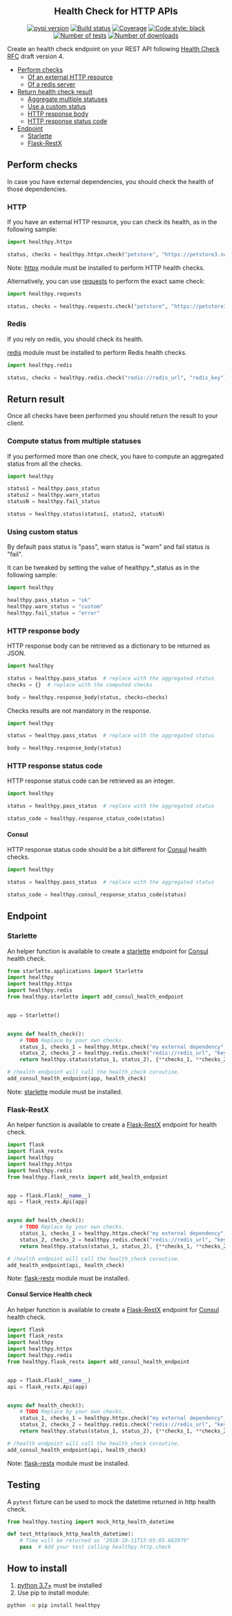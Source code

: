 <h2 align="center">Health Check for HTTP APIs</h2>

<p align="center">
<a href="https://pypi.org/project/healthpy/"><img alt="pypi version" src="https://img.shields.io/pypi/v/healthpy"></a>
<a href="https://travis-ci.com/Colin-b/healthpy"><img alt="Build status" src="https://api.travis-ci.com/Colin-b/healthpy.svg?branch=master"></a>
<a href="https://travis-ci.com/Colin-b/healthpy"><img alt="Coverage" src="https://img.shields.io/badge/coverage-100%25-brightgreen"></a>
<a href="https://github.com/psf/black"><img alt="Code style: black" src="https://img.shields.io/badge/code%20style-black-000000.svg"></a>
<a href="https://travis-ci.com/Colin-b/healthpy"><img alt="Number of tests" src="https://img.shields.io/badge/tests-140 passed-blue"></a>
<a href="https://pypi.org/project/healthpy/"><img alt="Number of downloads" src="https://img.shields.io/pypi/dm/healthpy"></a>
</p>

Create an health check endpoint on your REST API following [Health Check RFC](https://inadarei.github.io/rfc-healthcheck/) draft version 4.

- [Perform checks](#perform-checks)
  - [Of an external HTTP resource](#http)
  - [Of a redis server](#redis)
- [Return health check result](#return-result)
  - [Aggregate multiple statuses](#compute-status-from-multiple-statuses)
  - [Use a custom status](#using-custom-status)
  - [HTTP response body](#http-response-body)
  - [HTTP response status code](#http-response-status-code)
- [Endpoint](#endpoint)
  - [Starlette](#starlette)
  - [Flask-RestX](#flask-restx)

## Perform checks

In case you have external dependencies, you should check the health of those dependencies.

### HTTP

If you have an external HTTP resource, you can check its health, as in the following sample:

```python
import healthpy.httpx

status, checks = healthpy.httpx.check("petstore", "https://petstore3.swagger.io/api/v3/openapi.json")
```

Note: [httpx](https://pypi.python.org/pypi/httpx) module must be installed to perform HTTP health checks.

Alternatively, you can use [requests](https://pypi.python.org/pypi/requests) to perform the exact same check:

```python
import healthpy.requests

status, checks = healthpy.requests.check("petstore", "https://petstore3.swagger.io/api/v3/openapi.json")
```

### Redis

If you rely on redis, you should check its health.

[redis](https://pypi.python.org/pypi/redis) module must be installed to perform Redis health checks.

```python
import healthpy.redis

status, checks = healthpy.redis.check("redis://redis_url", "redis_key")
```

## Return result

Once all checks have been performed you should return the result to your client.

### Compute status from multiple statuses

If you performed more than one check, you have to compute an aggregated status from all the checks.

```python
import healthpy

status1 = healthpy.pass_status 
status2 = healthpy.warn_status
statusN = healthpy.fail_status

status = healthpy.status(status1, status2, statusN)
```

### Using custom status

By default pass status is "pass", warn status is "warn" and fail status is "fail".

It can be tweaked by setting the value of healthpy.*_status as in the following sample:

```python
import healthpy

healthpy.pass_status = "ok"
healthpy.warn_status = "custom"
healthpy.fail_status = "error"
```

### HTTP response body

HTTP response body can be retrieved as a dictionary to be returned as JSON.

```python
import healthpy

status = healthpy.pass_status  # replace with the aggregated status
checks = {}  # replace with the computed checks

body = healthpy.response_body(status, checks=checks)
```

Checks results are not mandatory in the response.

```python
import healthpy

status = healthpy.pass_status  # replace with the aggregated status

body = healthpy.response_body(status)
```

### HTTP response status code

HTTP response status code can be retrieved as an integer.

```python
import healthpy

status = healthpy.pass_status  # replace with the aggregated status

status_code = healthpy.response_status_code(status)
```

#### Consul

HTTP response status code should be a bit different for [Consul](https://www.consul.io/docs/agent/checks.html) health checks.

```python
import healthpy

status = healthpy.pass_status  # replace with the aggregated status

status_code = healthpy.consul_response_status_code(status)
```

## Endpoint

### Starlette

An helper function is available to create a [starlette](https://www.starlette.io) endpoint for [Consul](https://www.consul.io/docs/agent/checks.html) health check.

```python
from starlette.applications import Starlette
import healthpy
import healthpy.httpx
import healthpy.redis
from healthpy.starlette import add_consul_health_endpoint


app = Starlette()


async def health_check():
    # TODO Replace by your own checks.
    status_1, checks_1 = healthpy.httpx.check("my external dependency", "http://url_to_check")
    status_2, checks_2 = healthpy.redis.check("redis://redis_url", "key_to_check")
    return healthpy.status(status_1, status_2), {**checks_1, **checks_2}

# /health endpoint will call the health_check coroutine.
add_consul_health_endpoint(app, health_check)
```

Note: [starlette](https://pypi.python.org/pypi/starlette) module must be installed.

### Flask-RestX

An helper function is available to create a [Flask-RestX](https://flask-restx.readthedocs.io/en/latest/) endpoint for health check.

```python
import flask
import flask_restx
import healthpy
import healthpy.httpx
import healthpy.redis
from healthpy.flask_restx import add_health_endpoint


app = flask.Flask(__name__)
api = flask_restx.Api(app)


async def health_check():
    # TODO Replace by your own checks.
    status_1, checks_1 = healthpy.httpx.check("my external dependency", "http://url_to_check")
    status_2, checks_2 = healthpy.redis.check("redis://redis_url", "key_to_check")
    return healthpy.status(status_1, status_2), {**checks_1, **checks_2}

# /health endpoint will call the health_check coroutine.
add_health_endpoint(api, health_check)
```

Note: [flask-restx](https://pypi.python.org/pypi/flask-restx) module must be installed.


#### Consul Service Health check

An helper function is available to create a [Flask-RestX](https://flask-restx.readthedocs.io/en/latest/) endpoint for [Consul](https://www.consul.io/docs/agent/checks.html) health check.

```python
import flask
import flask_restx
import healthpy
import healthpy.httpx
import healthpy.redis
from healthpy.flask_restx import add_consul_health_endpoint


app = flask.Flask(__name__)
api = flask_restx.Api(app)


async def health_check():
    # TODO Replace by your own checks.
    status_1, checks_1 = healthpy.httpx.check("my external dependency", "http://url_to_check")
    status_2, checks_2 = healthpy.redis.check("redis://redis_url", "key_to_check")
    return healthpy.status(status_1, status_2), {**checks_1, **checks_2}

# /health endpoint will call the health_check coroutine.
add_consul_health_endpoint(api, health_check)
```

Note: [flask-restx](https://pypi.python.org/pypi/flask-restx) module must be installed.

## Testing

A `pytest` fixture can be used to mock the datetime returned in http health check.

```python
from healthpy.testing import mock_http_health_datetime

def test_http(mock_http_health_datetime):
    # Time will be returned as "2018-10-11T15:05:05.663979"
    pass  # Add your test calling healthpy.http.check
```

## How to install
1. [python 3.7+](https://www.python.org/downloads/) must be installed
2. Use pip to install module:
```sh
python -m pip install healthpy
```
